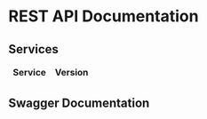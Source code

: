 # REST API Documentation

<script src="//unpkg.com/swagger-ui-dist@3/swagger-ui-bundle.js"></script>
<script src="//unpkg.com/swagger-ui-dist@3/swagger-ui-standalone-preset.js"></script>
<script type="text/javascript">

  function readTextFile(file, callback) {
    var rawFile = new XMLHttpRequest();
    rawFile.overrideMimeType("application/json");
    rawFile.open("GET", file, true);
    rawFile.onreadystatechange = function() {
      if (rawFile.readyState === 4 && rawFile.status === 200) {
        callback(rawFile.responseText);
      }
    };
    rawFile.send(null);
  }

  //usage:
  readTextFile("./settings/settings.json", function(text){
    var data = JSON.parse(text);
    var swagger_path = data.docu_file_server_uri;
    var paths_file = data.docu_file_server_uri + data.paths_doc;
    console.log(paths_file);
    readTextFile(paths_file, function (text) {
      var data = JSON.parse(text);
      console.log(data);

      var tbl = document.getElementById("docu_table");

      for (var j = 0; j < data.length; j++){
        
        if (data[j].add_swagger_path == true)
            var base_url = swagger_path;
        else 
            var base_url = "";
         
        for (var i = 0; i < data[j].services.length; i++){
          var row = document.createElement("tr");
          var link = document.createElement("a");
          link.setAttribute('href', '?url=' + base_url + data[j].services[i].uri);
          link.appendChild(document.createTextNode(data[j].services[i].name));
          var cell = document.createElement("td");
          cell.appendChild(link);
          row.appendChild(cell);
          row.appendChild(document.createElement("td"))
            .appendChild(document.createTextNode(data[j].services[i].version));

          tbl.appendChild(row);
        }
      }
      //ToDo: Add further elements to table in a similar pattern! 
    });
  });
</script>

## Services

<table>
  <thead>
  <tr>
    <td><b>Service</b></td>
    <td><b>Version</b></td>
  </tr>
  </thead>
  <tbody id="docu_table">
  </tbody>
</table>

## Swagger Documentation   
<div id="swagger-ui">
</div>

<script>
window.onload = function() {
 var hash = window.location.search.substring(1);
  var regex = /([^&=]+)=([^&]*)/g;
  var m;
  var token = {};

  while (m = regex.exec(hash)) {
    var param = decodeURIComponent(m[1]);
    token[param] = decodeURIComponent(m[2]);
    console.log("token[param]" + token[param]);
  }

  // Build a system
  const ui = SwaggerUIBundle({
      url: token.url ? token.url : "https://niomon.dev.ubirch.com/swagger/swagger.json",
      dom_id: '#swagger-ui',
      deepLinking: true,
      presets: [
          SwaggerUIBundle.presets.apis,
          SwaggerUIStandalonePreset
      ],
      plugins: [
          SwaggerUIBundle.plugins.DownloadUrl
      ],
      layout: "StandaloneLayout",
  })
  window.ui = ui
}
</script>    
